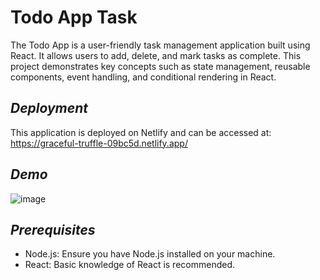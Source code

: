 # Todo App Task 
The Todo App is a user-friendly task management application built using React. It allows users to add, delete, and mark tasks as complete. This project demonstrates key concepts such as state management, reusable components, event handling, and conditional rendering in React.

## *Deployment* 
This application is deployed on Netlify and can be accessed at: 
https://graceful-truffle-09bc5d.netlify.app/

## *Demo*
![image](https://github.com/user-attachments/assets/1a3b290e-1ee1-4fa1-a039-8012c1e2ab92)

## *Prerequisites*
- Node.js: Ensure you have Node.js installed on your machine.
- React: Basic knowledge of React is recommended.
